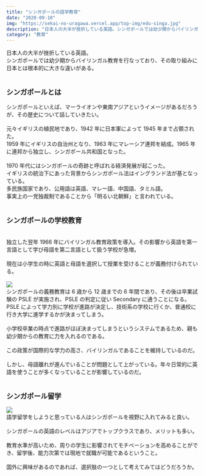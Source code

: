 ```yaml
---
title: "シンガポールの語学教育"
date: "2020-09-10"
img: "https://sekai-no-uragawa.vercel.app/top-img/edu-singa.jpg"
description: "日本人の大半が挫折している英語。シンガポールでは幼少期からバイリンガル教育を行なっており、その取り組みに日本とは根本的に大きな違いがある。"
category: "教育"
---
```


日本人の大半が挫折している英語。<br>
シンガポールでは幼少期からバイリンガル教育を行なっており、その取り組みに日本とは根本的に大きな違いがある。<br>
<br>

<h3><font size="4"><b>シンガポールとは</b></font></h3>
<img src="https://cdn-ak.f.st-hatena.com/images/fotolife/t/tarotarosanba/20200907/20200907165138.jpg" alt="">
<br>
シンガポールといえば、マーライオンや東南アジアというイメージがあるだろうが、その歴史について話していきたい。<br>
<br>
元々イギリスの植民地であり、1942 年に日本軍によって 1945 年まで占領された。<br>
1959 年にイギリスの自治州となり、1963 年にマレーシア連邦を結成。1965 年に連邦から独立し、シンガポール共和国となった。<br>
<br>
1970 年代にはシンガポールの奇跡と呼ばれる経済発展が起こった。
<br>
イギリスの統治下にあった背景からシンガポール法はイングランド法が基となっている。
<br>
多民族国家であり、公用語は英語、マレー語、中国語、タミル語。
<br>
事実上の一党独裁制であることから「明るい北朝鮮」と言われている。
<br>
<br>
<h3><font size="4"><b>シンガポールの学校教育</b></font></h3>
<br>
独立した翌年 1966 年にバイリンガル教育政策を導入。その影響から英語を第一言語として学び母語を第二言語として扱う学校が急増。<br>
<br>
現在は小学生の時に英語と母語を選択して授業を受けることが義務付けられている。
<br>
<!-- 日本の英語教育 - 世界の裏側 -->
<br>
<img src="https://cdn-ak.f.st-hatena.com/images/fotolife/t/tarotarosanba/20200907/20200907164359.jpg" art="">
<br>
シンガポールの義務教育は 6 歳から 12 歳までの 6 年間であり、その後は卒業試験の PSLE が実施され、PSLE の判定に従い Secondary に通うことになる。<br>
PSLE によって学力別に学校が進路が決定し、技術系の学校に行くか、普通校に行き大学に進学するかが決まってしまう。<br>
<br>
小学校卒業の時点で進路がほぼ決まってしまうというシステムであるため、親も幼少期からの教育に力を入れるのである。<br>
<br>
この政策が国際的な学力の高さ、バイリンガルであることを維持しているのだ。
<br>
<br>
しかし、母語離れが進んでいることが問題として上がっている。年々日常的に英語を使うことが多くなっていることが影響しているのだ。<br>
<br>
<h3><font size="4"><b>シンガポール留学</b></font></h3>
<img src="https://cdn-ak.f.st-hatena.com/images/fotolife/t/tarotarosanba/20200907/20200907164420.jpg" art="">
<br>
語学留学をしようと思っている人はシンガポールを視野に入れてみると良い。<br>
<br>
シンガポールの英語のレベルはアジアでトップクラスであり、メリットも多い。<br>
<br>
教育水準が高いため、周りの学生に影響されてモチベーションを高めることができ、留学後、能力次第では現地で就職が可能であるということ。<br>
<br>
国外に興味があるのであれば、選択肢の一つとして考えてみてはどうだろうか。<br>
<br>
